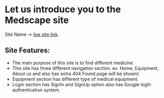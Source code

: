 # Let us introduce you to the Medscape site

 Site Name -> [live site link]( https://healthcare-medicine.web.app).

## Site Features:

- The main purpose of this site is to find different medicine.
- This site has three different navigation section. ex. Home, Equipment, About us and also has extra 404 Found page will be shown)
- Equipment section has different type of medical equipment.
- Login section has SignIn and SignUp option also has Google logIn authentication system.

